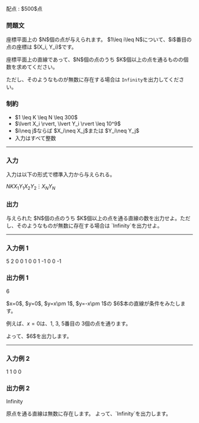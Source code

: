 
<div>

<span>

<span>

<p>
配点 : $500$点
</p>

<div>

<section>

### **問題文**

<p>
座標平面上の $N$個の点が与えられます。
$1\leq i\leq N$について、$i$番目の点の座標は $(X_i, Y_i)$です。
</p>

<p>
座標平面上の直線であって、$N$個の点のうち $K$個以上の点を通るものの個数を求めてください。

ただし、そのようなものが無数に存在する場合は `Infinity`を出力してください。
</p>

</section>

</div>

<div>

<section>

### **制約**

<ul>

<li>
$1 \leq K \leq N \leq 300$
</li>

<li>
$\lvert X_i \rvert, \lvert Y_i \rvert \leq 10^9$
</li>

<li>
$i\neq j$ならば $X_i\neq X_j$または $Y_i\neq Y_j$
</li>

<li>
入力はすべて整数
</li>

</ul>

</section>

</div>

---

<div>

<div>

<section>

### **入力**

<p>
入力は以下の形式で標準入力から与えられる。
</p>

<div>

$N$$K$$X_1$$Y_1$$X_2$$Y_2$$\vdots$$X_N$$Y_N$
</div>

</section>

</div>

<div>

<section>

### **出力**

<p>
与えられた $N$個の点のうち $K$個以上の点を通る直線の数を出力せよ。ただし、そのようなものが無数に存在する場合は `Infinity`を出力せよ。
</p>

</section>

</div>

</div>

---

<div>

<section>

### **入力例 1**

<div>

5 2
0 0
1 0
0 1
-1 0
0 -1

</div>

</section>

</div>

<div>

<section>

### **出力例 1**

<div>

6

</div>

<p>
$x=0$, $y=0$, $y=x\pm 1$, $y=-x\pm 1$の $6$本の直線が条件をみたします。

例えば、$x=0$は、$1$, $3$, $5$番目の $3$個の点を通ります。
</p>

<p>
よって、$6$を出力します。
</p>

</section>

</div>

---

<div>

<section>

### **入力例 2**

<div>

1 1
0 0

</div>

</section>

</div>

<div>

<section>

### **出力例 2**

<div>

Infinity

</div>

<p>
原点を通る直線は無数に存在します。
よって、`Infinity`を出力します。
</p>

</section>

</div>

</span>

</span>

</div>
